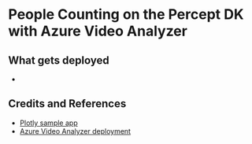 # People Counting on the Percept DK with Azure Video Analyzer

## What gets deployed

- 

## Credits and References

- [Plotly sample app](https://github.com/plotly/dash-sample-apps/tree/master/apps/dash-object-detection)
- [Azure Video Analyzer deployment](https://github.com/Azure/video-analyzer/tree/main/setup)
